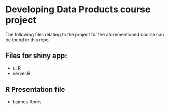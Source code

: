 Developing Data Products course project
========================================

The following files relating to the project for the aforementioned course can be found in this repo.

## Files for shiny app:

- ui.R
- server.R

## R Presentation file

- bjames.Rpres


